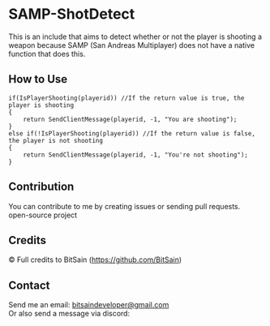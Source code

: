# SAMP-ShotDetect

This is an include that aims to detect whether or not the player is shooting a weapon
because SAMP (San Andreas Multiplayer) does not have a native function that does this.

## How to Use

```pawn
if(IsPlayerShooting(playerid)) //If the return value is true, the player is shooting
{
    return SendClientMessage(playerid, -1, "You are shooting");
}
else if(!IsPlayerShooting(playerid)) //If the return value is false, the player is not shooting
{
    return SendClientMessage(playerid, -1, "You're not shooting");
}
```

## Contribution

You can contribute to me by creating issues or sending pull requests.<br>
open-source project

## Credits

©️ Full credits to BitSain (https://github.com/BitSain)

## Contact

Send me an email: bitsaindeveloper@gmail.com<br>
Or also send a message via discord: